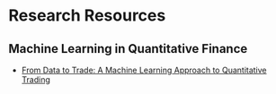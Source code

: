 # Research Resources

## Machine Learning in Quantitative Finance

- [From Data to Trade: A Machine Learning Approach to Quantitative Trading](https://papers.ssrn.com/sol3/papers.cfm?abstract_id=4315362)
